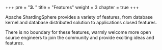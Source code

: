 +++
pre = "<b>3. </b>"
title = "Features"
weight = 3
chapter = true
+++

Apache ShardingSphere provides a variety of features, from database kernel and database distributed solution to applications closed features.

There is no boundary for these features, warmly welcome more open source engineers to join the community and provide exciting ideas and features.

